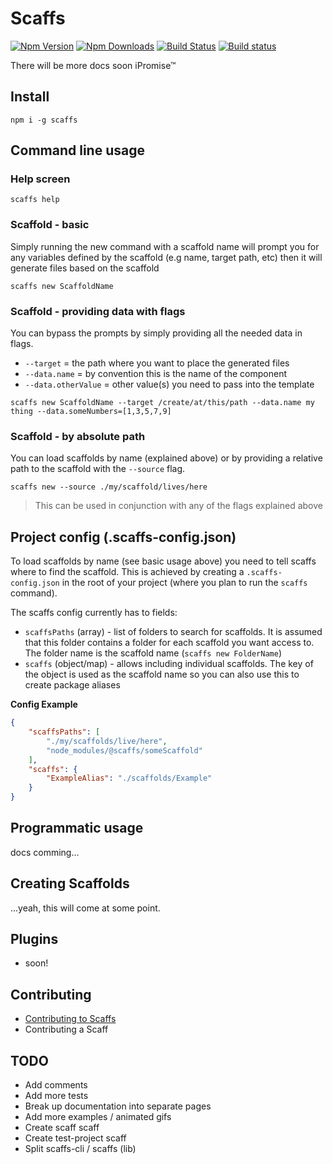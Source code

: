 # Scaffs

[![Npm Version](https://img.shields.io/npm/v/scaffs.svg?style=flat)](https://www.npmjs.com/package/scaffs)
[![Npm Downloads](https://img.shields.io/npm/dm/scaffs.svg?style=flat)](https://www.npmjs.com/package/scaffs)
[![Build Status](https://travis-ci.org/itslenny/scaffs.svg?branch=master)](https://travis-ci.org/itslenny/scaffs)
[![Build status](https://ci.appveyor.com/api/projects/status/olwnfccy11bt7a0i?svg=true)](https://ci.appveyor.com/project/itslenny/scaffs)


There will be more docs soon iPromise™

## Install

```
npm i -g scaffs
```

## Command line usage

### Help screen

```
scaffs help
```

### Scaffold - basic

Simply running the new command with a scaffold name will prompt you for any variables defined by the scaffold (e.g name, target path, etc) then it will generate files based on the scaffold

```
scaffs new ScaffoldName
```

### Scaffold - providing data with flags

You can bypass the prompts by simply providing all the needed data in flags.

* `--target` = the path where you want to place the generated files
* `--data.name` = by convention this is the name of the component
* `--data.otherValue` = other value(s) you need to pass into the template

```
scaffs new ScaffoldName --target /create/at/this/path --data.name my thing --data.someNumbers=[1,3,5,7,9]
```

### Scaffold - by absolute path

You can load scaffolds by name (explained above) or by providing a relative path to the scaffold with the `--source` flag.

```
scaffs new --source ./my/scaffold/lives/here
```

> This can be used in conjunction with any of the flags explained above


## Project config (.scaffs-config.json)

To load scaffolds by name (see basic usage above) you need to tell scaffs where to find the scaffold. This is achieved by creating a `.scaffs-config.json` in the root of your project (where you plan to run the `scaffs` command).

The scaffs config currently has to fields:

* `scaffsPaths` (array) - list of folders to search for scaffolds. It is assumed that this folder contains a folder for each scaffold you want access to. The folder name is the scaffold name (`scaffs new FolderName`)
* `scaffs` (object/map) - allows including individual scaffolds. The key of the object is used as the scaffold name so you can also use this to create package aliases

**Config Example**

```json
{
    "scaffsPaths": [
        "./my/scaffolds/live/here",
        "node_modules/@scaffs/someScaffold"
    ],
    "scaffs": {
        "ExampleAlias": "./scaffolds/Example"
    }
}
```

## Programmatic usage

docs comming...

## Creating Scaffolds

...yeah, this will come at some point.

## Plugins

* soon!

## Contributing

* [Contributing to Scaffs](CONTRIBUTING.md)
* Contributing a Scaff

## TODO

* Add comments
* Add more tests
* Break up documentation into separate pages
* Add more examples / animated gifs
* Create scaff scaff
* Create test-project scaff
* Split scaffs-cli / scaffs (lib)